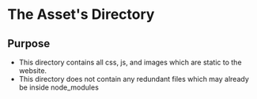 # The Asset's Directory

## Purpose
- This directory contains all css, js, and images which are static to the website.
- This directory does not contain any redundant files which may already be inside node_modules
